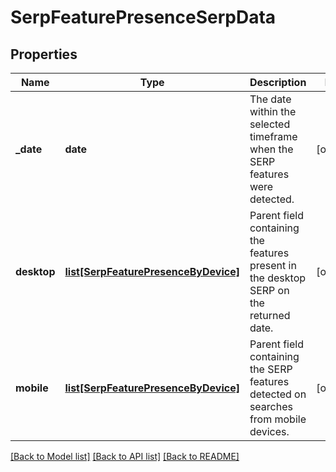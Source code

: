 # SerpFeaturePresenceSerpData

## Properties
Name | Type | Description | Notes
------------ | ------------- | ------------- | -------------
**_date** | **date** | The date within the selected timeframe when the SERP features were detected.  | [optional] 
**desktop** | [**list[SerpFeaturePresenceByDevice]**](SerpFeaturePresenceByDevice.md) | Parent field containing the features present in the desktop SERP on the returned date. | [optional] 
**mobile** | [**list[SerpFeaturePresenceByDevice]**](SerpFeaturePresenceByDevice.md) | Parent field containing the SERP features detected on searches from mobile devices. | [optional] 

[[Back to Model list]](../README.md#documentation-for-models) [[Back to API list]](../README.md#documentation-for-api-endpoints) [[Back to README]](../README.md)

